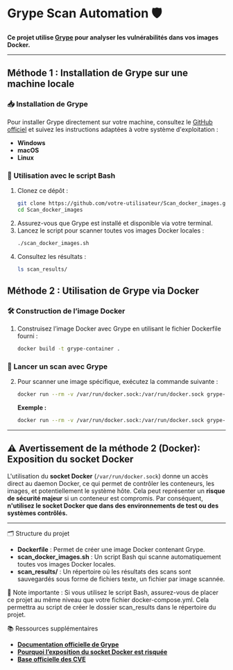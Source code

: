 # Grype Scan Automation 🛡️

**Ce projet utilise [Grype](https://github.com/anchore/grype) pour analyser les vulnérabilités dans vos images Docker.**

---

## Méthode 1 : Installation de Grype sur une machine locale
### 📥 Installation de Grype

Pour installer Grype directement sur votre machine, consultez le [GitHub officiel](https://github.com/anchore/grype) et suivez les instructions adaptées à votre système d'exploitation :
- **Windows**
- **macOS**
- **Linux**

### 🚀 Utilisation avec le script Bash

1. Clonez ce dépôt :
   ```bash
   git clone https://github.com/votre-utilisateur/Scan_docker_images.git
   cd Scan_docker_images
    ```
2. Assurez-vous que Grype est installé et disponible via votre terminal.
3. Lancez le script pour scanner toutes vos images Docker locales :
   ```bash
   ./scan_docker_images.sh
    ```
4. Consultez les résultats :
   ```bash
   ls scan_results/
    ```
## Méthode 2 : Utilisation de Grype via Docker
### 🛠️ Construction de l’image Docker

1. Construisez l’image Docker avec Grype en utilisant le fichier Dockerfile fourni :
   ```bash
   docker build -t grype-container .
    ```
   
### 🚀 Lancer un scan avec Grype
2. Pour scanner une image spécifique, exécutez la commande suivante :
   ```bash
   docker run --rm -v /var/run/docker.sock:/var/run/docker.sock grype-container <nom_image>:<tag>
    ```
   **Exemple :**
   ```bash
   docker run --rm -v /var/run/docker.sock:/var/run/docker.sock grype-container nginx:latest
    ```
---

## ⚠️ Avertissement de la méthode 2 (Docker): Exposition du socket Docker

L'utilisation du **socket Docker** (`/var/run/docker.sock`) donne un accès direct au daemon Docker, ce qui permet de contrôler les conteneurs, les images, et potentiellement le système hôte. Cela peut représenter un **risque de sécurité majeur** si un conteneur est compromis. Par conséquent, **n'utilisez le socket Docker que dans des environnements de test ou des systèmes contrôlés.**

---

🗂️ Structure du projet

- **Dockerfile** : Permet de créer une image Docker contenant Grype.
- **scan_docker_images.sh** : Un script Bash qui scanne automatiquement toutes vos images Docker locales.
- **scan_results/** : Un répertoire où les résultats des scans sont sauvegardés sous forme de fichiers texte, un fichier par image scannée.

📝 Note importante : Si vous utilisez le script Bash, assurez-vous de placer ce projet au même niveau que votre fichier docker-compose.yml. Cela permettra au script de créer le dossier scan_results dans le répertoire du projet.

📚 Ressources supplémentaires

- **[Documentation officielle de Grype](https://github.com/anchore/grype)**
- **[Pourquoi l’exposition du socket Docker est risquée](https://blog.quarkslab.com/why-is-exposing-the-docker-socket-a-really-bad-idea.html)**
- **[Base officielle des CVE](https://cve.mitre.org/)**

